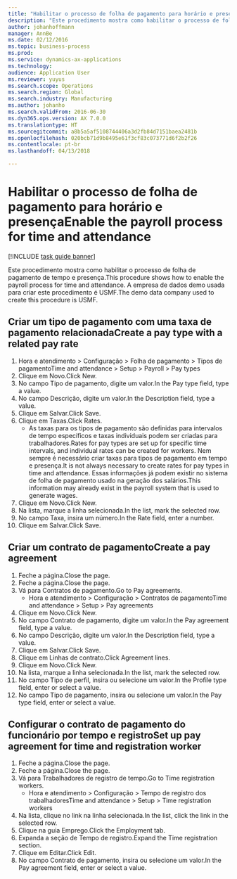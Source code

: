```yaml
---
title: "Habilitar o processo de folha de pagamento para horário e presença"
description: "Este procedimento mostra como habilitar o processo de folha de pagamento de tempo e presença."
author: johanhoffmann
manager: AnnBe
ms.date: 02/12/2016
ms.topic: business-process
ms.prod: 
ms.service: dynamics-ax-applications
ms.technology: 
audience: Application User
ms.reviewer: yuyus
ms.search.scope: Operations
ms.search.region: Global
ms.search.industry: Manufacturing
ms.author: johanho
ms.search.validFrom: 2016-06-30
ms.dyn365.ops.version: AX 7.0.0
ms.translationtype: HT
ms.sourcegitcommit: a8b5a5af5108744406a3d2fb84d7151baea2481b
ms.openlocfilehash: 020bcb71d9b8495e61f3cf83c073771d6f2b2f26
ms.contentlocale: pt-br
ms.lasthandoff: 04/13/2018

---
```

# <a name="enable-the-payroll-process-for-time-and-attendance"></a><span data-ttu-id="1e67f-103">Habilitar o processo de folha de pagamento para horário e presença</span><span class="sxs-lookup"><span data-stu-id="1e67f-103">Enable the payroll process for time and attendance</span></span>

[!INCLUDE [task guide banner](../../includes/task-guide-banner.md)]

<span data-ttu-id="1e67f-104">Este procedimento mostra como habilitar o processo de folha de pagamento de tempo e presença.</span><span class="sxs-lookup"><span data-stu-id="1e67f-104">This procedure shows how to enable the payroll process for time and attendance.</span></span> <span data-ttu-id="1e67f-105">A empresa de dados demo usada para criar este procedimento é USMF.</span><span class="sxs-lookup"><span data-stu-id="1e67f-105">The demo data company used to create this procedure is USMF.</span></span>


## <a name="create-a-pay-type-with-a-related-pay-rate"></a><span data-ttu-id="1e67f-106">Criar um tipo de pagamento com uma taxa de pagamento relacionada</span><span class="sxs-lookup"><span data-stu-id="1e67f-106">Create a pay type with a related pay rate</span></span>
1. <span data-ttu-id="1e67f-107">Hora e atendimento > Configuração > Folha de pagamento > Tipos de pagamento</span><span class="sxs-lookup"><span data-stu-id="1e67f-107">Time and attendance > Setup > Payroll > Pay types</span></span>
2. <span data-ttu-id="1e67f-108">Clique em Novo.</span><span class="sxs-lookup"><span data-stu-id="1e67f-108">Click New.</span></span>
3. <span data-ttu-id="1e67f-109">No campo Tipo de pagamento, digite um valor.</span><span class="sxs-lookup"><span data-stu-id="1e67f-109">In the Pay type field, type a value.</span></span>
4. <span data-ttu-id="1e67f-110">No campo Descrição, digite um valor.</span><span class="sxs-lookup"><span data-stu-id="1e67f-110">In the Description field, type a value.</span></span>
5. <span data-ttu-id="1e67f-111">Clique em Salvar.</span><span class="sxs-lookup"><span data-stu-id="1e67f-111">Click Save.</span></span>
6. <span data-ttu-id="1e67f-112">Clique em Taxas.</span><span class="sxs-lookup"><span data-stu-id="1e67f-112">Click Rates.</span></span>
    * <span data-ttu-id="1e67f-113">As taxas para os tipos de pagamento são definidas para intervalos de tempo específicos e taxas individuais podem ser criadas para trabalhadores.</span><span class="sxs-lookup"><span data-stu-id="1e67f-113">Rates for pay types are set up for specific time intervals, and individual rates can be created for workers.</span></span> <span data-ttu-id="1e67f-114">Nem sempre é necessário criar taxas para tipos de pagamento em tempo e presença.</span><span class="sxs-lookup"><span data-stu-id="1e67f-114">It is not always necessary to create rates for pay types in time and attendance.</span></span> <span data-ttu-id="1e67f-115">Essas informações já podem existir no sistema de folha de pagamento usado na geração dos salários.</span><span class="sxs-lookup"><span data-stu-id="1e67f-115">This information may already exist in the payroll system that is used to generate wages.</span></span>  
7. <span data-ttu-id="1e67f-116">Clique em Novo.</span><span class="sxs-lookup"><span data-stu-id="1e67f-116">Click New.</span></span>
8. <span data-ttu-id="1e67f-117">Na lista, marque a linha selecionada.</span><span class="sxs-lookup"><span data-stu-id="1e67f-117">In the list, mark the selected row.</span></span>
9. <span data-ttu-id="1e67f-118">No campo Taxa, insira um número.</span><span class="sxs-lookup"><span data-stu-id="1e67f-118">In the Rate field, enter a number.</span></span>
10. <span data-ttu-id="1e67f-119">Clique em Salvar.</span><span class="sxs-lookup"><span data-stu-id="1e67f-119">Click Save.</span></span>

## <a name="create-a-pay-agreement"></a><span data-ttu-id="1e67f-120">Criar um contrato de pagamento</span><span class="sxs-lookup"><span data-stu-id="1e67f-120">Create a pay agreement</span></span>
1. <span data-ttu-id="1e67f-121">Feche a página.</span><span class="sxs-lookup"><span data-stu-id="1e67f-121">Close the page.</span></span>
2. <span data-ttu-id="1e67f-122">Feche a página.</span><span class="sxs-lookup"><span data-stu-id="1e67f-122">Close the page.</span></span>
3. <span data-ttu-id="1e67f-123">Vá para Contratos de pagamento.</span><span class="sxs-lookup"><span data-stu-id="1e67f-123">Go to Pay agreements.</span></span>
    * <span data-ttu-id="1e67f-124">Hora e atendimento > Configuração > Contratos de pagamento</span><span class="sxs-lookup"><span data-stu-id="1e67f-124">Time and attendance > Setup > Pay agreements</span></span>  
4. <span data-ttu-id="1e67f-125">Clique em Novo.</span><span class="sxs-lookup"><span data-stu-id="1e67f-125">Click New.</span></span>
5. <span data-ttu-id="1e67f-126">No campo Contrato de pagamento, digite um valor.</span><span class="sxs-lookup"><span data-stu-id="1e67f-126">In the Pay agreement field, type a value.</span></span>
6. <span data-ttu-id="1e67f-127">No campo Descrição, digite um valor.</span><span class="sxs-lookup"><span data-stu-id="1e67f-127">In the Description field, type a value.</span></span>
7. <span data-ttu-id="1e67f-128">Clique em Salvar.</span><span class="sxs-lookup"><span data-stu-id="1e67f-128">Click Save.</span></span>
8. <span data-ttu-id="1e67f-129">Clique em Linhas de contrato.</span><span class="sxs-lookup"><span data-stu-id="1e67f-129">Click Agreement lines.</span></span>
9. <span data-ttu-id="1e67f-130">Clique em Novo.</span><span class="sxs-lookup"><span data-stu-id="1e67f-130">Click New.</span></span>
10. <span data-ttu-id="1e67f-131">Na lista, marque a linha selecionada.</span><span class="sxs-lookup"><span data-stu-id="1e67f-131">In the list, mark the selected row.</span></span>
11. <span data-ttu-id="1e67f-132">No campo Tipo de perfil, insira ou selecione um valor.</span><span class="sxs-lookup"><span data-stu-id="1e67f-132">In the Profile type field, enter or select a value.</span></span>
12. <span data-ttu-id="1e67f-133">No campo Tipo de pagamento, insira ou selecione um valor.</span><span class="sxs-lookup"><span data-stu-id="1e67f-133">In the Pay type field, enter or select a value.</span></span>

## <a name="set-up-pay-agreement-for-time-and-registration-worker"></a><span data-ttu-id="1e67f-134">Configurar o contrato de pagamento do funcionário por tempo e registro</span><span class="sxs-lookup"><span data-stu-id="1e67f-134">Set up pay agreement for time and registration worker</span></span>
1. <span data-ttu-id="1e67f-135">Feche a página.</span><span class="sxs-lookup"><span data-stu-id="1e67f-135">Close the page.</span></span>
2. <span data-ttu-id="1e67f-136">Feche a página.</span><span class="sxs-lookup"><span data-stu-id="1e67f-136">Close the page.</span></span>
3. <span data-ttu-id="1e67f-137">Vá para Trabalhadores de registro de tempo.</span><span class="sxs-lookup"><span data-stu-id="1e67f-137">Go to Time registration workers.</span></span>
    * <span data-ttu-id="1e67f-138">Hora e atendimento > Configuração > Tempo de registro dos trabalhadores</span><span class="sxs-lookup"><span data-stu-id="1e67f-138">Time and attendance > Setup > Time registration workers</span></span>  
4. <span data-ttu-id="1e67f-139">Na lista, clique no link na linha selecionada.</span><span class="sxs-lookup"><span data-stu-id="1e67f-139">In the list, click the link in the selected row.</span></span>
5. <span data-ttu-id="1e67f-140">Clique na guia Emprego.</span><span class="sxs-lookup"><span data-stu-id="1e67f-140">Click the Employment tab.</span></span>
6. <span data-ttu-id="1e67f-141">Expanda a seção de Tempo de registro.</span><span class="sxs-lookup"><span data-stu-id="1e67f-141">Expand the Time registration section.</span></span>
7. <span data-ttu-id="1e67f-142">Clique em Editar.</span><span class="sxs-lookup"><span data-stu-id="1e67f-142">Click Edit.</span></span>
8. <span data-ttu-id="1e67f-143">No campo Contrato de pagamento, insira ou selecione um valor.</span><span class="sxs-lookup"><span data-stu-id="1e67f-143">In the Pay agreement field, enter or select a value.</span></span>

